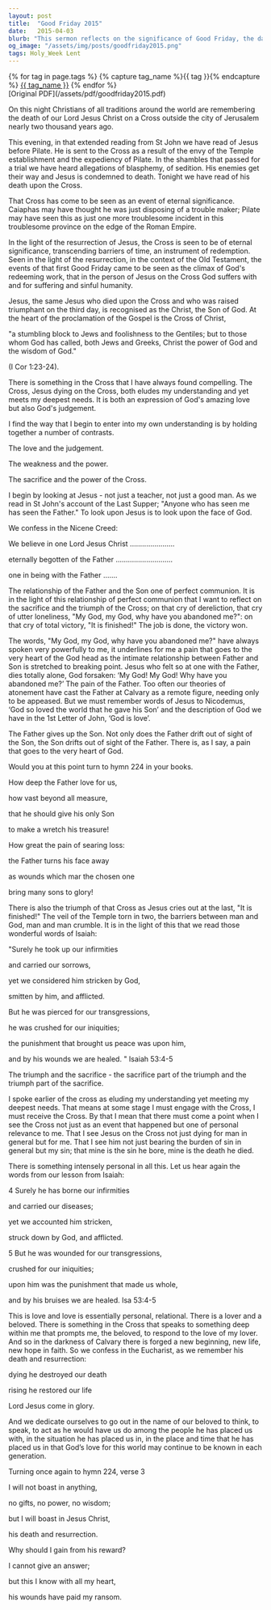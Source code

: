 ```yaml
---
layout: post
title:  "Good Friday 2015"
date:   2015-04-03
blurb: "This sermon reflects on the significance of Good Friday, the day Jesus Christ was crucified. It explores the eternal significance of the Cross, the pain and loneliness Jesus experienced, and the ultimate triumph of his sacrifice. It emphasizes the personal relevance of the Cross, urging believers to see Jesus' sacrifice as not just a general act, but one that was done for each individual."
og_image: "/assets/img/posts/goodfriday2015.png"
tags: Holy_Week Lent
---    
```

<div class="tag-pills">
  {% for tag in page.tags %}
    {% capture tag_name %}{{ tag }}{% endcapture %}
    <a href="{{ site.baseurl }}/tag/{{ tag_name }}" class="tag-pill">{{ tag_name }}</a>
  {% endfor %}
</div>
[Original PDF](/assets/pdf/goodfriday2015.pdf)

On this night Christians of all traditions around the world are remembering the death of our Lord Jesus Christ on a Cross outside the city of Jerusalem nearly two thousand years ago.

This evening, in that extended reading from St John we have read of Jesus before Pilate. He is sent to the Cross as a result of the envy of the Temple establishment and the expediency of Pilate. In the shambles that passed for a trial we have heard allegations of blasphemy, of sedition. His enemies get their way and Jesus is condemned to death. Tonight we have read of his death upon the Cross.

That Cross has come to be seen as an event of eternal significance. Caiaphas may have thought he was just disposing of a trouble maker; Pilate may have seen this as just one more troublesome incident in this troublesome province on the edge of the Roman Empire.

In the light of the resurrection of Jesus, the Cross is seen to be of eternal significance, transcending barriers of time, an instrument of redemption. Seen in the light of the resurrection, in the context of the Old Testament, the events of that first Good Friday came to be seen as the climax of God's redeeming work, that in the person of Jesus on the Cross God suffers with and for suffering and sinful humanity.

Jesus, the same Jesus who died upon the Cross and who was raised triumphant on the third day, is recognised as the Christ, the Son of God. At the heart of the proclamation of the Gospel is the Cross of Christ,

"a stumbling block to Jews and foolishness to the Gentiles; but to those whom God has called, both Jews and Greeks, Christ the power of God and the wisdom of God."

(I Cor 1:23-24).

There is something in the Cross that I have always found compelling. The Cross, Jesus dying on the Cross, both eludes my understanding and yet meets my deepest needs. It is both an expression of God's amazing love but also God's judgement.

I find the way that I begin to enter into my own understanding is by holding together a number of contrasts.

The love and the judgement.

The weakness and the power.

The sacrifice and the power of the Cross.

I begin by looking at Jesus - not just a teacher, not just a good man. As we read in St John's account of the Last Supper; "Anyone who has seen me has seen the Father." To look upon Jesus is to look upon the face of God.

We confess in the Nicene Creed:

We believe in one Lord Jesus Christ ......................

eternally begotten of the Father ............................

one in being with the Father .......

The relationship of the Father and the Son one of perfect communion. It is in the light of this relationship of perfect communion that I want to reflect on the sacrifice and the triumph of the Cross; on that cry of dereliction, that cry of utter loneliness, "My God, my God, why have you abandoned me?": on that cry of total victory, "It is finished!" The job is done, the victory won.

The words, "My God, my God, why have you abandoned me?" have always spoken very powerfully to me, it underlines for me a pain that goes to the very heart of the God head as the intimate relationship between Father and Son is stretched to breaking point. Jesus who felt so at one with the Father, dies totally alone, God forsaken: ‘My God! My God! Why have you abandoned me?’ The pain of the Father. Too often our theories of atonement have cast the Father at Calvary as a remote figure, needing only to be appeased. But we must remember words of Jesus to Nicodemus, ‘God so loved the world that he gave his Son’ and the description of God we have in the 1st Letter of John, ‘God is love’.

The Father gives up the Son. Not only does the Father drift out of sight of the Son, the Son drifts out of sight of the Father. There is, as I say, a pain that goes to the very heart of God.

Would you at this point turn to hymn 224 in your books.

How deep the Father love for us,

how vast beyond all measure,

that he should give his only Son

to make a wretch his treasure!

How great the pain of searing loss:

the Father turns his face away

as wounds which mar the chosen one

bring many sons to glory!

There is also the triumph of that Cross as Jesus cries out at the last, "It is finished!" The veil of the Temple torn in two, the barriers between man and God, man and man crumble. It is in the light of this that we read those wonderful words of Isaiah:

"Surely he took up our infirmities

and carried our sorrows,

yet we considered him stricken by God,

smitten by him, and afflicted.

But he was pierced for our transgressions,

he was crushed for our iniquities;

the punishment that brought us peace was upon him,

and by his wounds we are healed. " Isaiah 53:4-5

The triumph and the sacrifice - the sacrifice part of the triumph and the triumph part of the sacrifice.

I spoke earlier of the cross as eluding my understanding yet meeting my deepest needs. That means at some stage I must engage with the Cross, I must receive the Cross. By that I mean that there must come a point when I see the Cross not just as an event that happened but one of personal relevance to me. That I see Jesus on the Cross not just dying for man in general but for me. That I see him not just bearing the burden of sin in general but my sin; that mine is the sin he bore, mine is the death he died.

There is something intensely personal in all this. Let us hear again the words from our lesson from Isaiah:

4 Surely he has borne our infirmities

and carried our diseases;

yet we accounted him stricken,

struck down by God, and afflicted.

5 But he was wounded for our transgressions,

crushed for our iniquities;

upon him was the punishment that made us whole,

and by his bruises we are healed. Isa 53:4-5

This is love and love is essentially personal, relational. There is a lover and a beloved. There is something in the Cross that speaks to something deep within me that prompts me, the beloved, to respond to the love of my lover. And so in the darkness of Calvary there is forged a new beginning, new life, new hope in faith. So we confess in the Eucharist, as we remember his death and resurrection:

dying he destroyed our death

rising he restored our life

Lord Jesus come in glory.

And we dedicate ourselves to go out in the name of our beloved to think, to speak, to act as he would have us do among the people he has placed us with, in the situation he has placed us in, in the place and time that he has placed us in that God’s love for this world may continue to be known in each generation.

Turning once again to hymn 224, verse 3

I will not boast in anything,

no gifts, no power, no wisdom;

but I will boast in Jesus Christ,

his death and resurrection.

Why should I gain from his reward?

I cannot give an answer;

but this I know with all my heart,

his wounds have paid my ransom.
